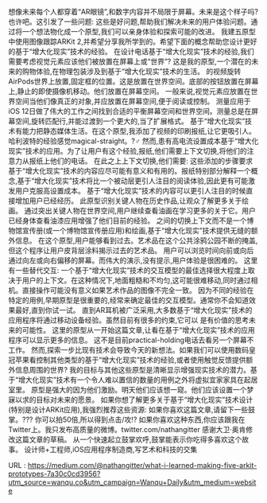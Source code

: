 想像未来每个人都穿着“AR眼镜”,和数字内容并不局限于屏幕。未来是这个样子吗? 
 也许吧。这引发了一些问题: 
 这些是好问题,帮助我们解决未来的用户体验问题。通过将一个想法物化成一个原型,我们可以亲身体验和探索可能的改进。 
 我建五原型中使用图像跟踪ARKit 2,并希望分享我所学到的。希望下面的概念帮助您设计更好的基于“增大化现实”技术的经验。 
 在设计电话基于“增大化现实”技术的经验,我们需要考虑视觉元素应该他们被放置在屏幕上或“世界”? 
 这是我的原型,一个潜在的未来的购物体验,在物理包装涉及到基于“增大化现实”技术的生活。 
 的视频旋转AirPods世界上放置,固定框的位置。这是放置在世界空间。底部的按钮放置在屏幕上,静止的即使摄像机移动。他们放置在屏幕空间。 
 一般来说,视觉元素应放置在世界空间当他们像真正的对象,并应放置在屏幕空间,便于阅读或控制。 
 测量应用于iOS 12日做了伟大的工作之间找到合适的平衡屏幕空间和世界空间。测量总是在屏幕空间,旋转匹配行,并能过渡到一个更大的,当了扩展格式。 
 基于“增大化现实”技术有能力把静态媒体生活。在这个原型,我添加了视频的印刷报纸,让它更吸引人。 
 哈利波特的经验感觉magical-straight。?‍♂️ 
 然而,患有高电流设置成本基于“增大化现实”技术的应用。为了让用户有这个经验,报纸,他们需要上下文切换,将他们的注意力从报纸上他们的电话。 
 在此之上上下文切换,他们需要: 
 这些添加的步骤要求基于“增大化现实”技术的内容应尽可能有意义和有用的。报纸特别部分解释一个概念,基于“增大化现实”技术将比一个被动层更引人注目的阅读体验,因此更有可能激发用户克服高设置成本。 
 基于“增大化现实”技术的内容可以更引人注目的时候直接增加用户已经经历。 
 此原型识别关键人物在历史作品,让观众了解更多关于绘画。 
 通过突出关键人物在世界空间,用户继续查看油画在学习更多的关于它。用户已经身体查看油漆应用增强了他们目前的经验。 
 之间的切换上下文而不是一个博物馆宣传册(或一个博物馆宣传册应用)和绘画,基于“增大化现实”技术提供无缝的额外信息。 
 在这个原型,用户能够看到过去。艺术品在这个公共涂鸦公园不断的掩盖,但这个程序让用户皮背层涂料揭示过去的艺术品。 
 用户可以浏览时间向前或向后通过向左或向右偏移的屏幕。而伟大的演示,没有提示,用户体验是很困难的。 
 这里有一些替代交互: 
 一个基于“增大化现实”技术的交互模型的最佳选择很大程度上取决于用户的上下文。在这种情况下,地面粗糙和不均匀,这可能很难移动,同时通过相机。直接操作可能没有意义如果艺术作品的图像不完全一致。 
 因为不同的经验在特定的用例,早期原型是很重要的,经常来确定最佳的交互模型。通常你不会知道效果最好,直到你试一试。 
 直到AR耳机被广泛采用,大多数基于“增大化现实”技术的应用程序将通过移动设备经验。虽然目前有很多的约束,它可以 
 是有价值的思考未来的可能性。 
 这里的原型从一开始这篇文章,让看在基于“增大化现实”技术的应用程序可以显示更多的信息。 
 这不是目前practical-holding电话去看另一个屏幕不工作。 
 然而,探索一步比现有技术会导致今天的新想法。如果我们可以使用数码皇冠苹果看控制其他类型的基于“增大化现实”技术的经验,或者使用触觉反馈提供额外信息周围的世界? 
 我的目标与其他这些原型是清晰显示增强现实技术的潜力。基于“增大化现实”技术有一个令人难以置信的数量的用例之外将虚拟宜家家具在起居室里。 
 原型是强大的因为他们激励。明天他们应该想一窥。他们应该设置一个梦寐以求的目标对未来的愿景。 
 如果你想了解更多关于基于“增大化现实”技术设计(特别是设计ARKit应用),我强烈推荐这些资源: 
 如果你喜欢这篇文章,请留下一些鼓掌。??? 
 你可以拍50倍,所以得到点击/攻!? 
 如果你喜欢这种东西,你应该跟我在Twitter上。我只发布高质量的微博。twitter.com/nathangitter 
 感谢大卫·奥肯修改这篇文章的草稿。 
 从一个快速起立鼓掌欢呼,鼓掌能表示你吃得多喜欢这个故事。 
 设计师+工程师,iOS应用程序制造商,写艺术和科技的交集 
  
   
  URL : https://medium.com/@nathangitter/what-i-learned-making-five-arkit-prototypes-7a30c0cd3956?utm_source=wanqu.co&utm_campaign=Wanqu+Daily&utm_medium=website